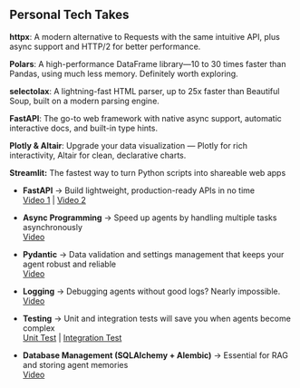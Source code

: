## Personal Tech Takes

**httpx**: A modern alternative to Requests with the same intuitive API, plus async support and HTTP/2 for better performance.

**Polars**: A high-performance DataFrame library—10 to 30 times faster than Pandas, using much less memory. Definitely worth exploring.

**selectolax**: A lightning-fast HTML parser, up to 25x faster than Beautiful Soup, built on a modern parsing engine.

**FastAPI**: The go-to web framework with native async support, automatic interactive docs, and built-in type hints.

**Plotly & Altair**: Upgrade your data visualization — Plotly for rich interactivity, Altair for clean, declarative charts.

**Streamlit:** The fastest way to turn Python scripts into shareable web apps


- **FastAPI** → Build lightweight, production-ready APIs in no time  
   [Video 1](https://lnkd.in/dpADd3gh) |  [Video 2](https://lnkd.in/dcRmk2sk)

- **Async Programming** → Speed up agents by handling multiple tasks asynchronously  
   [Video](https://lnkd.in/dQDtam6S)

- **Pydantic** → Data validation and settings management that keeps your agent robust and reliable  
   [Video](https://lnkd.in/dArUdWKT)

- **Logging** → Debugging agents without good logs? Nearly impossible.  
   [Video](https://lnkd.in/dYP3tWAk)

- **Testing** → Unit and integration tests will save you when agents become complex  
   [Unit Test](https://lnkd.in/d-sYNxxz) |  [Integration Test](https://lnkd.in/d6waJuGp)

- **Database Management (SQLAlchemy + Alembic)** → Essential for RAG and storing agent memories  
   [Video](https://lnkd.in/dj9UsCjd)



